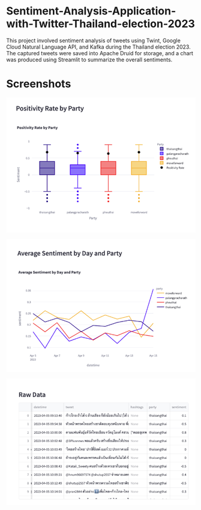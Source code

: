 # Sentiment-Analysis-Application-with-Twitter-Thailand-election-2023

This project involved sentiment analysis of tweets using Twint, Google Cloud Natural Language API, and Kafka during the Thailand election 2023. 
The captured tweets were saved into Apache Druid for storage, and a chart was produced using Streamlit to summarize the overall sentiments.

# Screenshots

![title](./screenshots/PositiveRateByParty.png)

![title](./screenshots/AvgSentimentByDay.png)

![title](./screenshots/RawData.png)

